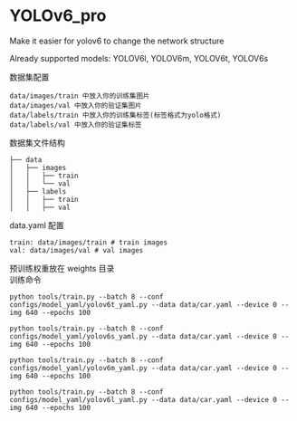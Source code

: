 # YOLOv6_pro
Make it easier for yolov6 to change the network structure

Already supported models:
YOLOV6l,
YOLOV6m,
YOLOV6t,
YOLOV6s
<summary> 数据集配置 </summary>

```
data/images/train 中放入你的训练集图片
data/images/val 中放入你的验证集图片
data/labels/train 中放入你的训练集标签(标签格式为yolo格式)
data/labels/val 中放入你的验证集标签 
```
<summary> 数据集文件结构 </summary>

```
├── data
│   ├── images
│   │   ├── train
│   │   └── val
│   ├── labels
│   │   ├── train
│   │   ├── val
```

<summary> data.yaml 配置 </summary>

```shell
train: data/images/train # train images
val: data/images/val # val images
```

<summary> 预训练权重放在 weights 目录 </summary>



<summary> 训练命令 </summary>

```shell
python tools/train.py --batch 8 --conf configs/model_yaml/yolov6t_yaml.py --data data/car.yaml --device 0 --img 640 --epochs 100
```

```shell
python tools/train.py --batch 8 --conf configs/model_yaml/yolov6s_yaml.py --data data/car.yaml --device 0 --img 640 --epochs 100
```

```shell
python tools/train.py --batch 8 --conf configs/model_yaml/yolov6m_yaml.py --data data/car.yaml --device 0 --img 640 --epochs 100
```

```shell
python tools/train.py --batch 8 --conf configs/model_yaml/yolov6l_yaml.py --data data/car.yaml --device 0 --img 640 --epochs 100
```
